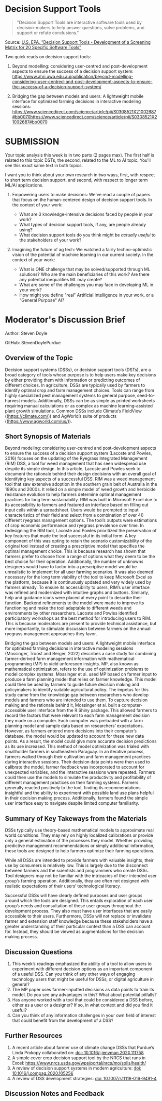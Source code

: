 # Decision Support Tools

> "Decision Support Tools are interactive software tools used by decision-makers to help answer questions, solve problems, and support or refute conclusions."

Source: [U.S. EPA, "Decision Support Tools - Development of a Screening Matrix for 20 Specific Software Tools"](https://frtr.gov/decisionsupport/PDF/DST%20Matrix%20Report.pdf) 

Two quick reads on decision support tools:

1. Beyond modelling: considering user-centred and post-development aspects to ensure the success of a decision support system: https://www.ahri.uwa.edu.au/publication/beyond-modelling-considering-user-centred-and-post-development-aspects-to-ensure-the-success-of-a-decision-support-system/

2. Bridging the gap between models and users: A lightweight mobile interface for optimized farming decisions in interactive modeling sessions: https://www.sciencedirect.com/science/article/pii/S0308521X21002687#bb0070https://www.sciencedirect.com/science/article/pii/S0308521X21002687#bb0070

# SUBMISSION

Your topic analysis this week is in two parts (2 pages max). The first half is related to this topic DSTs, the second, related to the ML to AI topic. You'll see this exact same text in both topics.

I want you to think about your own research in two ways, first, with respect to short term decision support, and second, with respect to longer term ML/AI applications.

1. Empowering users to make decisions: We've read a couple of papers that focus on the human-centered design of decision support tools. In the context of your work:
	- What are 3 knowledge-intensive decisions faced by people in your work?
	- What types of decision support tools, if any, are people already using?
	- What decision support tools do you think might be *actually useful* to the stakeholders of your work?

2. Imagining the future of ag tech: We watched a fairly techno-optimistic vision of the potential of machine learning in our current society. In the context of your work:
	- What is ONE challenge that may be solved/supported through ML solutions? Who are the main beneficiaries of this work? Are there any potential inequalities ML may create?
	- What are some of the challenges you may face in developing ML in your work?
	- How might you define "real" Artificial Intelligence in your work, or a "General Purpose" AI?


# Moderator's Discussion Brief
Author: Steven Doyle

GitHub: StevenDoylePurdue

## Overview of the Topic

Decision support systems (DSSs), or decision support tools (DSTs), are a broad category of tools whose purpose is to help users make key decisions by either providing them with information or predicting outcomes of different choices. In agriculture, DSSs are typically used by farmers to identify optimal crop and farm management choices. Tools can range from highly specialized pest management systems to general purpose, seed-to-harvest models. Additionally, DSSs can be as simple as printed worksheets requiring manual calculations or as complex as machine learning-assisted plant growth simulations. Common DSSs include Climate’s FieldView ((https://climate.com/)) and AgWorld’s suite of products ((https://www.agworld.com/us/)). 


## Short Synopsis of Materials

Beyond modeling: considering user-centred and post-development aspects to ensure the success of a decision support system (Lacoste and Powles, 2016) focuses on the updating of the Ryegrass Integrated Management (RIM) DSS, a tool for weed management that has seen widespread use despite its simple design. In this article, Lacoste and Powles seek to document the rationale behind their design decisions with an overall goal of identifying key aspects of a successful DSS.
RIM was a weed management tool that saw extensive adoption in the southern grain belt of Australia in the 1990s and 2000s. It relied on a simple model of weed growth and herbicide resistance evolution to help farmers determine optimal management practices for long term sustainability. RIM was built in Microsoft Excel due to its accessibility to farmers and featured an interface based on filling out input cells within a spreadsheet. Users would be prompted to input characteristics of their field and select from a combination of over 40 different ryegrass management options. The tool’s outputs were estimations of crop economic performance and ryegrass prevalence over time.
In redesigning the RIM tool, Lacoste and Powles prioritized the preservation of key features that made the tool successful in its initial form. A key component of this was opting to retain the scenario customizability of the original tool instead of creating a prescriptive model that specifies the optimal management choice. This is because research has shown that farmers prefer to choose from a range of options what they deem to be the best choice for their operation. Additionally, the number of unknowns designers would have to factor into a prescriptive model would be unrealistic to implement for all user farming scenarios. It was also deemed necessary for the long term viability of the tool to keep Microsoft Excel as the platform, because it is continuously updated and very widely used by farmers already.
To ensure its accessibility to users, RIM’s user interface was refined and modernized with intuitive graphs and buttons. Similarly, help and guidance icons were placed at every point to describe their function. Backend refinements to the model were made to improve its functioning and make the tool adaptable to different weeds and environments by other researchers.
Lacoste and Powles identified participatory workshops as the best method for introducing users to RIM. This is because moderators are present to provide technical assistance, but more importantly, to stimulate discussion between farmers on the annual ryegrass management approaches they favor.

Bridging the gap between models and users: A lightweight mobile interface for optimized farming decisions in interactive modeling sessions (Mossinger, Troost and Berger, 2022) describes a case study for combining farmer-derived farm management information with mathematical programming (MP) to yield unforeseen insights. MP, also known as mathematical optimization, refers to the use of optimization problems to model complex systems. Mossinger et al. used MP based on farmer input to produce a farm planning model that relies on farmer knowledge. This model could then be used by farmers to guide future decision making and policymakers to identify suitable agricultural policy.
The impetus for this study came from the knowledge gap between researchers who develop models and farmers who are intended to use them. To capture decision making and the rationale behind it, Mossinger et al. built a computer-accessible user interface from the R Shiny package. This allowed farmers to record the factors that were relevant to each farm management decision they made on a computer. Each computer was preloaded with a farm planning model and sample data based on researchers’ expectations. However, as farmers entered more decisions into their computer’s database, the model would be updated to account for these new data points. As a result, the model could give more accurate decision predictions as its use increased.
This method of model optimization was trialed with smallholder farmers in southeastern Paraguay. In an iterative process, farmers walked through their cultivation and farm management practices during interactive sessions. Their decision data points were then used to calibrate the model, farmer feedback was incorporated to account for unexpected variables, and the interactive sessions were repeated. Farmers could then use the models to simulate the productivity and profitability of different management practices on their farming systems.
Farmers generally reacted positively to the tool, finding its recommendations insightful and the ability to experiment with possible land use plans helpful in their decision making process. Additionally, farmers found the simple user interface easy to navigate despite limited computer familiarity.


## Summary of Key Takeways from the Materials

DSSs typically use theory-based mathematical models to approximate real world conditions. They may rely on highly localized calibrations or provide only a general estimation of the processes they model. Whether providing predictive management recommendations or simply additional information, these tools are designed to help farmers optimize their farming operations.

While all DSSs are intended to provide farmers with valuable insights, their use by consumers is relatively low. This is largely due to the disconnect between farmers and the scientists and programmers who create DSSs. Tool designers may not be familiar with the intricacies of their intended user group’s farming operation. Additionally, they are often not designed with realistic expectations of their users’ technological literacy.

Successful DSSs will have clearly defined purposes and user groups around which the tools are designed. This entails exploration of each user group’s needs and consultation of these user groups throughout the development process. They also must have user interfaces that are easily accessible to their users. Furthermore, DSSs will not replace or invalidate farmer and extension staff knowledge because these stakeholders have a greater understanding of their particular context than a DSS can account for. Instead, they should be viewed as augmentations for the decision making process.


## Discussion Questions

1. This week’s readings emphasized the ability of a tool to allow users to experiment with different decision options as an important component of a useful DSS. Can you think of any other ways of engaging technology users that might be useful for DSSs, or digital agriculture in general?
2. The MP paper uses farmer-inputted decisions as data points to train its model. Do you see any advantages in this? What about potential pitfalls?
3. Has anyone worked with a tool that could be considered a DSS before, either as a user or a designer? If so, in what context and did you find it useful?
4. Can you think of any information challenges in your own field of interest that could benefit from the development of a DSS?


## Further Resources

1. A recent article about farmer use of climate change DSSs that Purdue’s Linda Prokopy collaborated on: [doi: 10.1016/j.jenvman.2020.111758](https://www.sciencedirect.com/science/article/pii/S0301479720316832?_ga=2.64209583.1001126463.1650236161-368217501.1641613724)
2. A simple cover crop decision support tool by the NRCS that runs in Excel: https://www.nrcs.usda.gov/wps/portal/nrcs/mo/soils/health/
3. A review of decision support systems in modern agriculture: [doi: 10.1016/j.compag.2020.105256](https://www.nrcs.usda.gov/wps/portal/nrcs/mo/soils/health/)
4. A review of DSS development strategies: [doi: 10.1007/s11119-016-9491-4](https://link.springer.com/article/10.1007/s11119-016-9491-4)


## Discussion Notes and Feedback
